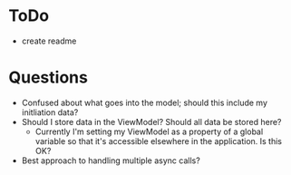 # ToDo
  <!--
  # DONE
  - Add error handling
  - update styling
    - for active and cliked nav elements
    - make mobile friendly
      - hide nav elements on mobile
      - set nav to top
  - document code
  -->

   - create readme
   

# Questions

- Confused about what goes into the model; should this include my initliation data?
- Should I store data in the ViewModel? Should all data be stored here?
  - Currently I'm setting my ViewModel as a property of a global variable so that it's accessible elsewhere in the application. Is this OK?
- Best approach to handling multiple async calls?
